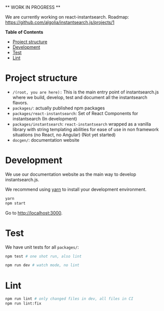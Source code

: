 ** WORK IN PROGRESS **

We are currently working on react-instantsearch. Roadmap: https://github.com/algolia/instantsearch.js/projects/1

<!-- START doctoc generated TOC please keep comment here to allow auto update -->
<!-- DON'T EDIT THIS SECTION, INSTEAD RE-RUN doctoc TO UPDATE -->
**Table of Contents**

- [Project structure](#project-structure)
- [Development](#development)
- [Test](#test)
- [Lint](#lint)

<!-- END doctoc generated TOC please keep comment here to allow auto update -->

# Project structure

- `/(root, you are here):` This is the main entry point of instantsearch.js where we build, develop, test and document all the instantsearch flavors.
- `packages/`: actually published npm packages
- `packages/react-instantsearch`: Set of React Components for instantsearch (In development)
- `packages/instantsearch`: `react-instantsearch` wrapped as a vanilla library with string templating abilities for ease of use in non framework situations (no React, no Angular) (Not yet started)
- `docgen/`: documentation website

# Development

We use our documentation website as the main way to develop instantsearch.js.

We recommend using [yarn](https://yarnpkg.com/en/docs/install) to install
your development environment.

```sh
yarn
npm start
```

Go to <http://localhost:3000>.

# Test

We have unit tests for all `packages/`:

```sh
npm test # one shot run, also lint
```

```sh
npm run dev # watch mode, no lint
```

# Lint

```sh
npm run lint # only changed files in dev, all files in CI
npm run lint:fix
```
